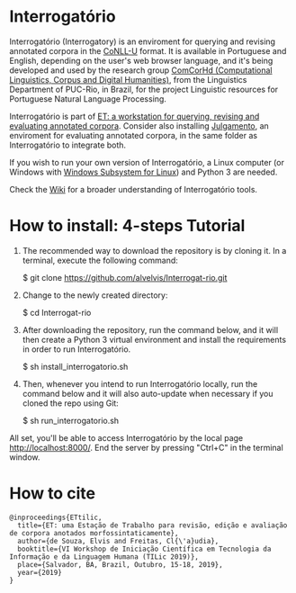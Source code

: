 # Interrogatório

Interrogatório (Interrogatory) is an enviroment for querying and revising annotated corpora in the [CoNLL-U](https://universaldependencies.org/format.html) format. It is available in Portuguese and English, depending on the user's web browser language, and it's being developed and used by the research group [ComCorHd (Computational Linguistics, Corpus and Digital Humanities)](http://comcorhd.letras.puc-rio.br), from the Linguistics Department of PUC-Rio, in Brazil, for the project Linguistic resources for Portuguese Natural Language Processing.

Interrogatório is part of [ET: a workstation for querying, revising and evaluating annotated corpora](http://comcorhd.letras.puc-rio.br/ET). Consider also installing [Julgamento](https://github.com/alvelvis/Julgamento), an enviroment for evaluating annotated corpora, in the same folder as Interrogatório to integrate both.

If you wish to run your own version of Interrogatório, a Linux computer (or Windows with [Windows Subsystem for Linux](https://docs.microsoft.com/pt-br/windows/wsl/install-win10)) and Python 3 are needed.

Check the [Wiki](https://github.com/alvelvis/Interrogat-rio/wiki) for a broader understanding of Interrogatório tools.

<!---You can also use Interrogatório at the website [http://comcorhd.letras.puc-rio.br/interrogatorio/](http://comcorhd.letras.puc-rio.br/interrogatorio/), where you are able to query the already available corpora, or upload your own, be it in the UD format or in plain text to be annotated (in Portuguese).-->

# How to install: 4-steps Tutorial

1) The recommended way to download the repository is by cloning it. In a terminal, execute the following command:

	$ git clone https://github.com/alvelvis/Interrogat-rio.git

2) Change to the newly created directory:

	$ cd Interrogat-rio

3) After downloading the repository, run the command below, and it will then create a Python 3 virtual environment and install the requirements in order to run Interrogatório.

	$ sh install_interrogatorio.sh
	
4) Then, whenever you intend to run Interrogatório locally, run the command below and it will also auto-update when necessary if you cloned the repo using Git:

	$ sh run_interrogatorio.sh

All set, you'll be able to access Interrogatório by the local page [http://localhost:8000/](http://localhost:8000/). End the server by pressing "Ctrl+C" in the terminal window.

# How to cite

```
@inproceedings{ETtilic,
  title={ET: uma Estação de Trabalho para revisão, edição e avaliação de corpora anotados morfossintaticamente},
  author={de Souza, Elvis and Freitas, Cl{\'a}udia},
  booktitle={VI Workshop de Iniciação Científica em Tecnologia da Informação e da Linguagem Humana (TILic 2019)},
  place={Salvador, BA, Brazil, Outubro, 15-18, 2019},
  year={2019}
}
```

